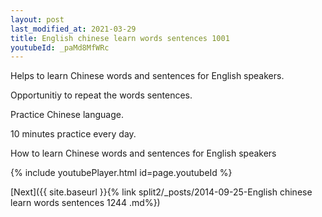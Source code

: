 ```yaml
---
layout: post
last_modified_at: 2021-03-29
title: English chinese learn words sentences 1001 
youtubeId: _paMd8MfWRc
---
```

 
 
Helps to learn Chinese words and sentences for English speakers.

Opportunitiy to repeat the words sentences. 

Practice Chinese language. 
 
10 minutes practice every day. 
 
How to learn Chinese words and sentences for English speakers 
 
{% include youtubePlayer.html id=page.youtubeId %}
 
 
[Next]({{ site.baseurl }}{% link  split2/_posts/2014-09-25-English chinese learn words sentences 1244 .md%})
 
